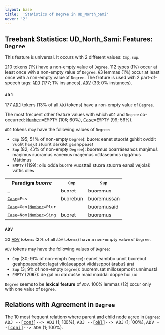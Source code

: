 ```yaml
---
layout: base
title:  'Statistics of Degree in UD_North_Sami'
udver: '2'
---
```


## Treebank Statistics: UD_North_Sami: Features: `Degree`

This feature is universal.
It occurs with 2 different values: `Cmp`, `Sup`.

210 tokens (1%) have a non-empty value of `Degree`.
112 types (1%) occur at least once with a non-empty value of `Degree`.
63 lemmas (1%) occur at least once with a non-empty value of `Degree`.
The feature is used with 2 part-of-speech tags: <tt><a href="sme-pos-ADJ.html">ADJ</a></tt> (177; 1% instances), <tt><a href="sme-pos-ADV.html">ADV</a></tt> (33; 0% instances).

### `ADJ`

177 <tt><a href="sme-pos-ADJ.html">ADJ</a></tt> tokens (13% of all `ADJ` tokens) have a non-empty value of `Degree`.

The most frequent other feature values with which `ADJ` and `Degree` co-occurred: <tt><a href="sme-feat-Number.html">Number</a></tt><tt>=EMPTY</tt> (106; 60%), <tt><a href="sme-feat-Case.html">Case</a></tt><tt>=EMPTY</tt> (99; 56%).

`ADJ` tokens may have the following values of `Degree`:

* `Cmp` (95; 54% of non-empty `Degree`): buoret eanet stuorát guhkit ovddit vuolit heajut stuorit dárkilet geahppaset
* `Sup` (82; 46% of non-empty `Degree`): buoremus boarráseamos maŋimuš maŋimus nuoramus eanemus maŋemus ođđaseamos riggámus Máttimus
* `EMPTY` (1199): ollu ođđa buorre vuosttaš stuora stuorra eanaš vejolaš váttis olles

<table>
  <tr><th>Paradigm <i>buorre</i></th><th><tt>Cmp</tt></th><th><tt>Sup</tt></th></tr>
  <tr><td><tt>_</tt></td><td>buoret</td><td>buoremus</td></tr>
  <tr><td><tt><tt><a href="sme-feat-Case.html">Case</a></tt><tt>=Ess</tt></tt></td><td>buorebun</td><td>buoremussan</td></tr>
  <tr><td><tt><tt><a href="sme-feat-Case.html">Case</a></tt><tt>=Gen</tt>|<tt><a href="sme-feat-Number.html">Number</a></tt><tt>=Plur</tt></tt></td><td></td><td>buoremusaid</td></tr>
  <tr><td><tt><tt><a href="sme-feat-Case.html">Case</a></tt><tt>=Nom</tt>|<tt><a href="sme-feat-Number.html">Number</a></tt><tt>=Sing</tt></tt></td><td>buoret</td><td>buoremus</td></tr>
</table>

### `ADV`

33 <tt><a href="sme-pos-ADV.html">ADV</a></tt> tokens (2% of all `ADV` tokens) have a non-empty value of `Degree`.

`ADV` tokens may have the following values of `Degree`:

* `Cmp` (30; 91% of non-empty `Degree`): eanet eambbo unnit buorebut geahppaseabbot lagat viidáseappot viidáseppot árabuš árat
* `Sup` (3; 9% of non-empty `Degree`): buoremusat millosepmosit unnimustá
* `EMPTY` (2067): de gal nu dál dušše maid maiddái doppe hui juo

`Degree` seems to be **lexical feature** of `ADV`. 100% lemmas (12) occur only with one value of `Degree`.

## Relations with Agreement in `Degree`

The 10 most frequent relations where parent and child node agree in `Degree`:
<tt>ADJ --[<tt><a href="sme-dep-conj.html">conj</a></tt>]--> ADJ</tt> (1; 100%),
<tt>ADJ --[<tt><a href="sme-dep-obl.html">obl</a></tt>]--> ADJ</tt> (1; 100%),
<tt>ADV --[<tt><a href="sme-dep-conj.html">conj</a></tt>]--> ADV</tt> (1; 100%).

